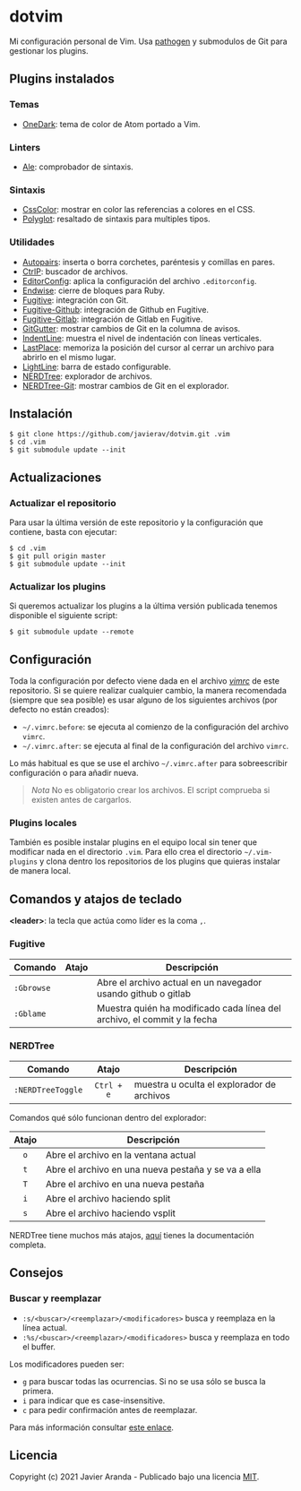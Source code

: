 # dotvim

Mi configuración personal de Vim. Usa [pathogen](https://github.com/tpope/vim-pathogen) y
submodulos de Git para gestionar los plugins.


## Plugins instalados

### Temas

* [OneDark](https://github.com/joshdick/onedark.vim): tema de color de Atom portado a Vim.

### Linters

* [Ale](https://github.com/w0rp/ale): comprobador de sintaxis.

### Sintaxis

* [CssColor](https://github.com/ap/vim-css-color): mostrar en color las referencias a colores en
    el CSS.
* [Polyglot](https://github.com/sheerun/vim-polyglot): resaltado de sintaxis para multiples tipos.

### Utilidades

* [Autopairs](https://github.com/jiangmiao/auto-pairs): inserta o borra corchetes, paréntesis y
    comillas en pares.
* [CtrlP](https://github.com/ctrlpvim/ctrlp.vim): buscador de archivos.
* [EditorConfig](https://github.com/editorconfig/editorconfig-vim): aplica la configuración del
    archivo `.editorconfig`.
* [Endwise](https://github.com/tpope/vim-endwise): cierre de bloques para Ruby.
* [Fugitive](https://github.com/tpope/vim-fugitive): integración con Git.
* [Fugitive-Github](https://github.com/tpope/vim-fugitive): integración de Github en Fugitive.
* [Fugitive-Gitlab](https://github.com/shumphrey/fugitive-gitlab.vim): integración de Gitlab en Fugitive.
* [GitGutter](https://github.com/airblade/vim-gitgutter): mostrar cambios de Git en la columna
    de avisos.
* [IndentLine](https://github.com/Yggdroot/indentLine): muestra el nivel de indentación con líneas
    verticales.
* [LastPlace](): memoriza la posición del cursor al cerrar un archivo para abrirlo en el
    mismo lugar.
* [LightLine](https://github.com/itchyny/lightline.vim): barra de estado configurable.
* [NERDTree](https://github.com/scrooloose/nerdtree): explorador de archivos.
* [NERDTree-Git](https://github.com/Xuyuanp/nerdtree-git-plugin): mostrar cambios de Git en el
    explorador.


## Instalación

```
$ git clone https://github.com/javierav/dotvim.git .vim
$ cd .vim
$ git submodule update --init
```


## Actualizaciones

### Actualizar el repositorio

Para usar la última versión de este repositorio y la configuración que contiene, basta con ejecutar:

```
$ cd .vim
$ git pull origin master
$ git submodule update --init
```

### Actualizar los plugins

Si queremos actualizar los plugins a la última versión publicada tenemos disponible el siguiente
script:

```
$ git submodule update --remote
```


## Configuración

Toda la configuración por defecto viene dada en el archivo [*vimrc*](vimrc) de este repositorio.
Si se quiere realizar cualquier cambio, la manera recomendada (siempre que sea posible) es usar
alguno de los siguientes archivos (por defecto no están creados):

* `~/.vimrc.before`: se ejecuta al comienzo de la configuración del archivo `vimrc`.
* `~/.vimrc.after`: se ejecuta al final de la configuración del archivo `vimrc`.

Lo más habitual es que se use el archivo `~/.vimrc.after` para sobreescribir configuración o para
añadir nueva.

> *Nota* No es obligatorio crear los archivos. El script comprueba si existen antes de cargarlos.

### Plugins locales

También es posible instalar plugins en el equipo local sin tener que modificar nada en el directorio
`.vim`. Para ello crea el directorio `~/.vim-plugins` y clona dentro los repositorios de los plugins
que quieras instalar de manera local.


## Comandos y atajos de teclado

**\<leader>**: la tecla que actúa como líder es la coma `,`.


### Fugitive

| Comando | Atajo | Descripción |
| --- | :---: | --- |
| `:Gbrowse` | | Abre el archivo actual en un navegador usando github o gitlab |
| `:Gblame` | | Muestra quién ha modificado cada línea del archivo, el commit y la fecha |


### NERDTree

| Comando | Atajo | Descripción |
| --- | :---: | --- |
| `:NERDTreeToggle` | `Ctrl + e` | muestra u oculta el explorador de archivos |

Comandos qué sólo funcionan dentro del explorador:

| Atajo | Descripción |
| :---: | --- |
| `o` | Abre el archivo en la ventana actual |
| `t` | Abre el archivo en una nueva pestaña y se va a ella |
| `T` | Abre el archivo en una nueva pestaña |
| `i` | Abre el archivo haciendo split |
| `s` | Abre el archivo haciendo vsplit |

NERDTree tiene muchos más atajos, [aquí](https://github.com/scrooloose/nerdtree/blob/master/doc/NERDTree.txt#L220)
tienes la documentación completa.


## Consejos

### Buscar y reemplazar

* `:s/<buscar>/<reemplazar>/<modificadores>` busca y reemplaza en la línea actual.
* `:%s/<buscar>/<reemplazar>/<modificadores>` busca y reemplaza en todo el buffer.

Los modificadores pueden ser:

* `g` para buscar todas las ocurrencias. Si no se usa sólo se busca la primera.
* `i` para indicar que es case-insensitive.
* `c` para pedir confirmación antes de reemplazar.

Para más información consultar [este enlace](http://vim.wikia.com/wiki/Search_and_replace).


## Licencia

Copyright (c) 2021 Javier Aranda - Publicado bajo una licencia [MIT](LICENSE).
